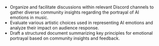 - Organize and facilitate discussions within relevant Discord channels to gather diverse community insights regarding the portrayal of AI emotions in music.
- Evaluate various artistic choices used in representing AI emotions and analyze their impact on audience response.
- Draft a structured document summarizing key principles for emotional portrayal based on community insights and feedback.